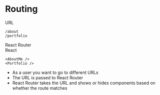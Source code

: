 # Routing

<div class="row">
<div class="cell-2">
<div class="node"><div class="node-inner" id="url">URL</div></div>

`/about` <br />
`/portfolio`

</div>
<div class="cell-2">
<div class="node"><div class="node-inner" id="router">React Router</div></div>
</div>
<div class="cell-2">
<div class="node"><div class="node-inner" id="react">React</div></div>

`<AboutMe />` <br />
`<Portfolio />`

</div>
</div>

<div class="line line-arrow-end" data-from="url" data-to="router"></div>
<div class="line line-arrow-end" data-from="router" data-to="react"></div>

* As a user you want to go to different URLs
* The URL is passed to React Router
* React Router takes the URL and shows or hides components based on whether the route matches

